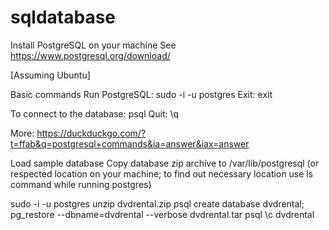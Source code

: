 # sqldatabase

Install PostgreSQL on your machine
See https://www.postgresql.org/download/

[Assuming Ubuntu]

Basic commands
  Run PostgreSQL:
    sudo -i -u postgres
  Exit:
    exit
    
  To connect to the database:
    psql
  Quit:
    \q
  
  More:
    https://duckduckgo.com/?t=ffab&q=postgresql+commands&ia=answer&iax=answer
  
Load sample database
  Copy database zip archive to /var/lib/postgresql
  (or respected location on your machine;
  to find out necessary location use ls command while running postgres)
  
  sudo -i -u postgres
  unzip dvdrental.zip
  psql
  create database dvdrental;
  pg_restore --dbname=dvdrental --verbose dvdrental.tar
  psql
  \c dvdrental
